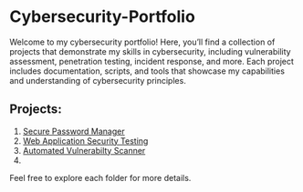 # Cybersecurity-Portfolio
Welcome to my cybersecurity portfolio! Here, you’ll find a collection of projects that demonstrate my skills in cybersecurity, including vulnerability assessment, penetration testing, incident response, and more. Each project includes documentation, scripts, and tools that showcase my capabilities and understanding of cybersecurity principles.

## Projects:
1. [Secure Password Manager](#password-manager)
2. [Web Application Security Testing](#web-application-security-testing)
3. [Automated Vulnerabilty Scanner](#automated-vulnerability-scanner)
4. 

Feel free to explore each folder for more details.
